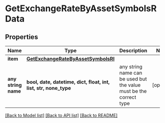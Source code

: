 # GetExchangeRateByAssetSymbolsRData


## Properties
Name | Type | Description | Notes
------------ | ------------- | ------------- | -------------
**item** | [**GetExchangeRateByAssetSymbolsRI**](GetExchangeRateByAssetSymbolsRI.md) |  | 
**any string name** | **bool, date, datetime, dict, float, int, list, str, none_type** | any string name can be used but the value must be the correct type | [optional]

[[Back to Model list]](../README.md#documentation-for-models) [[Back to API list]](../README.md#documentation-for-api-endpoints) [[Back to README]](../README.md)


